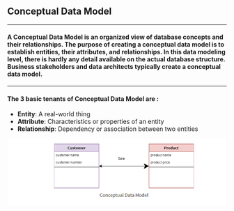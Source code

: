 ## Conceptual Data Model

---

#### A Conceptual Data Model is an organized view of database concepts and their relationships. The purpose of creating a conceptual data model is to establish entities, their attributes, and relationships. In this data modeling level, there is hardly any detail available on the actual database structure. Business stakeholders and data architects typically create a conceptual data model.

---

#### The 3 basic tenants of Conceptual Data Model are :

- **Entity**: A real-world thing
- **Attribute**: Characteristics or properties of an entity
- **Relationship**: Dependency or association between two entities

![conceptual_example](.\pictures\2022-03-21-20-41-16.png)
